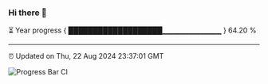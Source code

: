 ### Hi there 👋

⏳ Year progress { ███████████████████▁▁▁▁▁▁▁▁▁▁▁ } 64.20 %

---

⏰ Updated on Thu, 22 Aug 2024 23:37:01 GMT

![Progress Bar CI](https://github.com/IshwaranRudhara/GIT-ACTION/workflows/Progress%20Bar%20CI/badge.svg)
